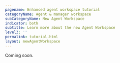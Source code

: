 ```yaml
---
pagename: Enhanced agent workspace tutorial
categoryName: Agent & manager workspace
subCategoryName: New Agent Workspace
indicator: both
subtitle: Learn more about the new Agent Workspace
level3: ''
permalink: tutorial.html
layout: newAgentWorkspace
---
```


Coming soon.
